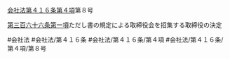 [会社法第４１６条第４項](会社法＿＿＿＿第４１６条第４項)第８号

[第三百六十六条第一項](会社法＿＿＿＿第３６６条第１項)ただし書の規定による取締役会を招集する取締役の決定


#会社法
#会社法/第４１６条
#会社法/第４１６条/第４項
#会社法/第４１６条/第４項/第８号
